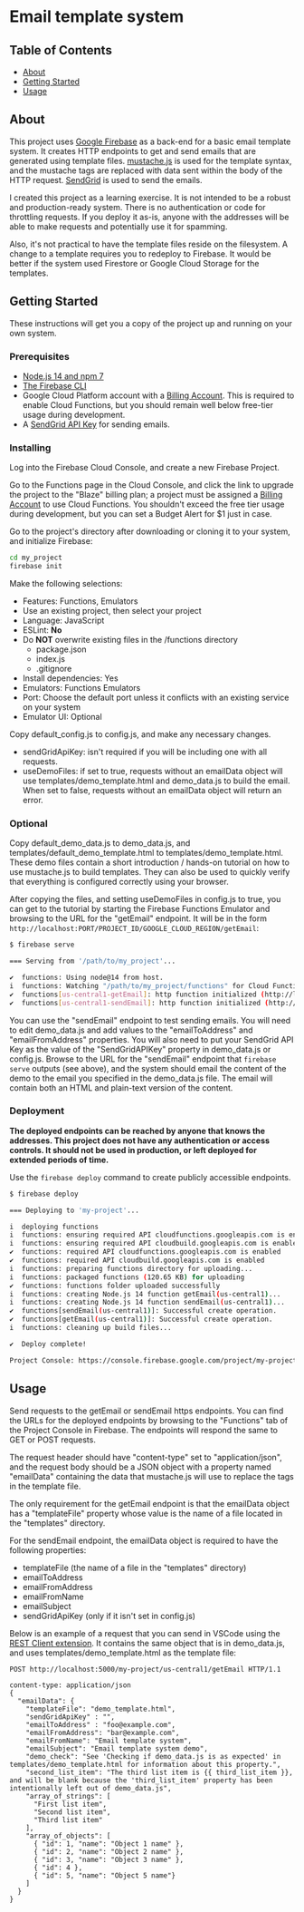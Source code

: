 # Email template system

## Table of Contents

+ [About](#about)
+ [Getting Started](#getting-started)
+ [Usage](#usage)

## About

This project uses [Google Firebase](https://firebase.google.com/) as a back-end
for a basic email template system. It creates HTTP endpoints to get and send
emails that are generated using template files. [mustache.js](https://github.com/janl/mustache.js/)
is used for the template syntax, and the mustache tags are replaced with data
sent within the body of the HTTP request. [SendGrid](https://sendgrid.com/) is
used to send the emails.

I created this project as a learning exercise. It is not intended to be a robust
and production-ready system. There is no authentication or code for throttling
requests. If you deploy it as-is, anyone with the addresses will be able to make
requests and potentially use it for spamming.

Also, it's not practical to have the template files reside on the filesystem.
A change to a template requires you to redeploy to Firebase. It would be better
if the system used Firestore or Google Cloud Storage for the templates.

## Getting Started

These instructions will get you a copy of the project up and running on your
own system.

### Prerequisites

+ [Node.js 14 and npm 7](https://docs.npmjs.com/downloading-and-installing-node-js-and-npm)
+ [The Firebase CLI](https://firebase.google.com/docs/functions/get-started)
+ Google Cloud Platform account with a [Billing Account](https://cloud.google.com/billing/docs).
  This is required to enable Cloud Functions, but you should remain well below
  free-tier usage during development.
+ A [SendGrid API Key](https://docs.sendgrid.com/ui/account-and-settings/api-keys)
  for sending emails.

### Installing

Log into the Firebase Cloud Console, and create a new Firebase Project.

Go to the Functions page in the Cloud Console, and click the link to upgrade the
project to the "Blaze" billing plan; a project must be assigned a
[Billing Account](https://cloud.google.com/billing/docs) to use Cloud Functions.
You shouldn't exceed the free tier usage during development, but you can set a
Budget Alert for $1 just in case.

Go to the project's directory after downloading or cloning it to your system,
and initialize Firebase:

```bash
cd my_project
firebase init
```

Make the following selections:

+ Features: Functions, Emulators
+ Use an existing project, then select your project
+ Language: JavaScript
+ ESLint: **No**
+ Do **NOT** overwrite existing files in the /functions directory
  + package.json
  + index.js
  + .gitignore
+ Install dependencies: Yes
+ Emulators: Functions Emulators
+ Port: Choose the default port unless it conflicts with an existing service on
  your system
+ Emulator UI: Optional

Copy default_config.js to config.js, and make any necessary changes.

+ sendGridApiKey: isn't required if you will be including one with all requests.
+ useDemoFiles: if set to true, requests without an emailData object will use
  templates/demo_template.html and demo_data.js to build the email. When set to
  false, requests without an emailData object will return an error.

### Optional

Copy default_demo_data.js to demo_data.js, and templates/default_demo_template.html
to templates/demo_template.html. These demo files contain a short
introduction / hands-on tutorial on how to use mustache.js to build templates.
They can also be used to quickly verify that everything is configured correctly
using your browser.

After copying the files, and setting useDemoFiles in config.js to true,
you can get to the tutorial by starting the Firebase Functions Emulator
and browsing to the URL for the "getEmail" endpoint. It will be in the form
```http://localhost:PORT/PROJECT_ID/GOOGLE_CLOUD_REGION/getEmail```:

```bash
$ firebase serve

=== Serving from '/path/to/my_project'...

✔  functions: Using node@14 from host.
i  functions: Watching "/path/to/my_project/functions" for Cloud Functions...
✔  functions[us-central1-getEmail]: http function initialized (http://localhost:5000/my-project/us-central1/getEmail).
✔  functions[us-central1-sendEmail]: http function initialized (http://localhost:5000/my-project/us-central1/sendEmail).
```

You can use the "sendEmail" endpoint to test sending emails. You will need to
edit demo_data.js and add values to the "emailToAddress" and "emailFromAddress"
properties. You will also need to put your SendGrid API Key as the value of the
"SendGridAPIKey" property in demo_data.js or config.js. Browse to the URL for
the "sendEmail" endpoint that ```firebase serve``` outputs (see above), and the
system should email the content of the demo to the email you specified in the
demo_data.js file. The email will contain both an HTML and plain-text version of
the content.

### Deployment

**The deployed endpoints can be reached by anyone that knows the addresses.
This project does not have any authentication or access controls. It should not
be used in production, or left deployed for extended periods of time.**

Use the ```firebase deploy``` command to create publicly accessible endpoints.

```bash
$ firebase deploy

=== Deploying to 'my-project'...

i  deploying functions
i  functions: ensuring required API cloudfunctions.googleapis.com is enabled...
i  functions: ensuring required API cloudbuild.googleapis.com is enabled...
✔  functions: required API cloudfunctions.googleapis.com is enabled
✔  functions: required API cloudbuild.googleapis.com is enabled
i  functions: preparing functions directory for uploading...
i  functions: packaged functions (120.65 KB) for uploading
✔  functions: functions folder uploaded successfully
i  functions: creating Node.js 14 function getEmail(us-central1)...
i  functions: creating Node.js 14 function sendEmail(us-central1)...
✔  functions[sendEmail(us-central1)]: Successful create operation.
✔  functions[getEmail(us-central1)]: Successful create operation.
i  functions: cleaning up build files...

✔  Deploy complete!

Project Console: https://console.firebase.google.com/project/my-project/overview
```

## Usage

Send requests to the getEmail or sendEmail https endpoints. You can find the
URLs for the deployed endpoints by browsing to the "Functions" tab of the
Project Console in Firebase. The endpoints will respond the same to GET or POST
requests.

The request header should have "content-type" set to "application/json", and the
request body should be a JSON object with a property named "emailData"
containing the data that mustache.js will use to replace the tags in the
template file.

The only requirement for the getEmail endpoint is that the emailData object has
a "templateFile" property whose value is the name of a file located in the
"templates" directory.

For the sendEmail endpoint, the emailData object is required to have the
following properties:

+ templateFile (the name of a file in the "templates" directory)
+ emailToAddress
+ emailFromAddress
+ emailFromName
+ emailSubject
+ sendGridApiKey (only if it isn't set in config.js)

Below is an example of a request that you can send in VSCode using the
[REST Client extension](https://marketplace.visualstudio.com/items?itemName=humao.rest-client).
It contains the same object that is in demo_data.js, and uses
templates/demo_template.html as the template file:

```http
POST http://localhost:5000/my-project/us-central1/getEmail HTTP/1.1

content-type: application/json
{
  "emailData": {
    "templateFile": "demo_template.html",
    "sendGridApiKey" : "",
    "emailToAddress" : "foo@example.com",
    "emailFromAddress": "bar@example.com",
    "emailFromName": "Email template system",
    "emailSubject": "Email template system demo",
    "demo_check": "See 'Checking if demo_data.js is as expected' in templates/demo_template.html for information about this property.",
    "second_list_item": "The third list item is {{ third_list_item }}, and will be blank because the 'third_list_item' property has been intentionally left out of demo_data.js",
    "array_of_strings": [
      "First list item",
      "Second list item",
      "Third list item"
    ],
    "array_of_objects": [
      { "id": 1, "name": "Object 1 name" },
      { "id": 2, "name": "Object 2 name" },
      { "id": 3, "name": "Object 3 name" },
      { "id": 4 },
      { "id": 5, "name": "Object 5 name"}
    ]
  }
}
```

